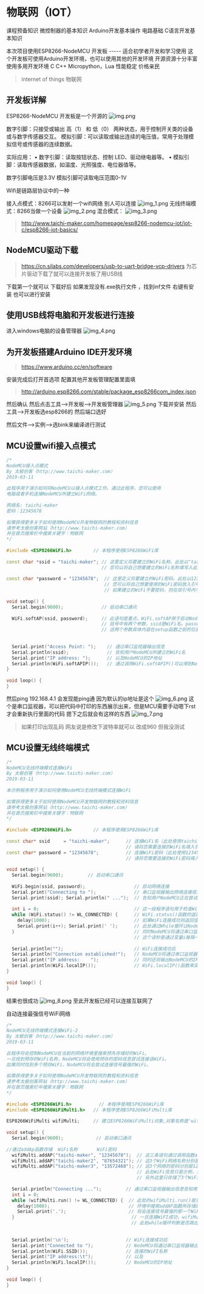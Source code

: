 # 物联网（IOT）

课程预备知识
    微控制器的基本知识
    Arduino开发基本操作
    电路基础
    C语言开发基本知识

本次项目使用ESP8266-NodeMCU 开发板  ----- 适合初学者开发和学习使用
这个开发板可使用Arduino开发环境，也可以使用其他的开发环境
开源资源十分丰富
使用多用开发环境 C C++  Micropython，Lua
性能稳定 价格亲民

> internet of things 物联网


## 开发板详解

ESP8266-NodeMCU 开发板是一个开源的
![img.png](img.png)

数字引脚：只接受或输出 高（1） 和 低（0） 两种状态，用于控制开关类的设备或与数字传感器交互。
模拟引脚：可以读取或输出连续的电压值，常用于处理模拟信号或传感器的连续数据。

实际应用：
	•	数字引脚：读取按钮状态、控制 LED、驱动继电器等。
	•	模拟引脚：读取传感器数据，如温度、光照强度、电位器值等。 

数字引脚电压是3.3V
模拟引脚可读取电压范围0-1V 

Wifi是链路层协议中的一种

接入点模式：8266可以发射一个wifi网络 别人可以连接
![img_1.png](img_1.png)
无线终端模式：8266当做一个设备
![img_2.png](img_2.png)
混合模式：
![img_3.png](img_3.png)

>http://www.taichi-maker.com/homepage/esp8266-nodemcu-iot/iot-c/esp8266-iot-basics/

## NodeMCU驱动下载
> https://cn.silabs.com/developers/usb-to-uart-bridge-vcp-drivers
为芯片驱动下载了就可以连接开发板了用USB线

下载第一个就可以
下载好后 如果发现没有.exe执行文件 ，找到inf文件 右键有安装 也可以进行安装

## 使用USB线将电脑和开发板进行连接
进入windows电脑的设备管理器
![img_4.png](img_4.png)

## 为开发板搭建Arduino IDE开发环境
> https://www.arduino.cc/en/software

安装完成后打开首选项
配置其他开发板管理配置里面填
> http://arduino.esp8266.com/stable/package_esp8266com_index.json

然后确认
然后点击工具-->开发板-->开发板管理器
![img_5.png](img_5.png)
下载并安装
然后工具——>开发板选esp8266的 然后端口选好 

然后文件-->实例-->选bink来编译进行测试

## MCU设置wifi接入点模式
```c++
/*
NodeMCU接入点模式
By 太极创客（http://www.taichi-maker.com）
2019-03-11
 
此程序用于演示如何将NodeMCU以接入点模式工作。通过此程序，您可以使用
电脑或者手机连接NodeMCU所建立WiFi网络。
 
网络名: taichi-maker
密码：12345678
 
如需获得更多关于如何使用NodeMCU开发物联网的教程和资料信息
请参考太极创客网站（http://www.taichi-maker.com）
并在首页搜索栏中搜索关键字：物联网
*/
 
#include <ESP8266WiFi.h>        // 本程序使用ESP8266WiFi库
 
const char *ssid = "taichi-maker"; // 这里定义将要建立的WiFi名称。此处以"taichi-maker"为示例
                                   // 您可以将自己想要建立的WiFi名称填写入此处的双引号中
 
const char *password = "12345678";  // 这里定义将要建立的WiFi密码。此处以12345678为示例
                                    // 您可以将自己想要使用的WiFi密码放入引号内
                                    // 如果建立的WiFi不要密码，则在双引号内不要填入任何信息
 
void setup() {
  Serial.begin(9600);              // 启动串口通讯
 
  WiFi.softAP(ssid, password);     // 此语句是重点。WiFi.softAP用于启动NodeMCU的AP模式。
                                   // 括号中有两个参数，ssid是WiFi名。password是WiFi密码。
                                   // 这两个参数具体内容在setup函数之前的位置进行定义。
 
  
  Serial.print("Access Point: ");    // 通过串口监视器输出信息
  Serial.println(ssid);              // 告知用户NodeMCU所建立的WiFi名
  Serial.print("IP address: ");      // 以及NodeMCU的IP地址
  Serial.println(WiFi.softAPIP());   // 通过调用WiFi.softAPIP()可以得到NodeMCU的IP地址
}
 
void loop() { 
}
```


然后ping 192.168.4.1 会发现能ping通 因为默认的ip地址是这个
![img_6.png](img_6.png)
这个是串口监视器，可以把代码中打印的东西展示出来，但是MCU需要手动嗯下rst 才会重新执行里面的代码
摁下之后就会有这样的东西
![img_7.png](img_7.png)

> 如果打印出现乱码 网友说是修改下波特率就可以 改成960 但我没测试

## MCU设置无线终端模式
```c++
/*
NodeMCU无线终端模式连接WiFi
By 太极创客（http://www.taichi-maker.com）
2019-03-11
 
本示例程序用于演示如何使用NodeMCU无线终端模式连接WiFi
 
如需获得更多关于如何使用NodeMCU开发物联网的教程和资料信息
请参考太极创客网站（http://www.taichi-maker.com）
并在首页搜索栏中搜索关键字：物联网
*/
 
#include <ESP8266WiFi.h>        // 本程序使用ESP8266WiFi库
 
const char* ssid     = "taichi-maker";      // 连接WiFi名（此处使用taichi-maker为示例）
                                            // 请将您需要连接的WiFi名填入引号中
const char* password = "12345678";          // 连接WiFi密码（此处使用12345678为示例）
                                            // 请将您需要连接的WiFi密码填入引号中
                                            
void setup() {
  Serial.begin(9600);         // 启动串口通讯
  
  WiFi.begin(ssid, password);                  // 启动网络连接
  Serial.print("Connecting to ");              // 串口监视器输出网络连接信息
  Serial.print(ssid); Serial.println(" ...");  // 告知用户NodeMCU正在尝试WiFi连接
  
  int i = 0;                                   // 这一段程序语句用于检查WiFi是否连接成功
  while (WiFi.status() != WL_CONNECTED) {      // WiFi.status()函数的返回值是由NodeMCU的WiFi连接状态所决定的。 
    delay(1000);                               // 如果WiFi连接成功则返回值为WL_CONNECTED                       
    Serial.print(i++); Serial.print(' ');      // 此处通过While循环让NodeMCU每隔一秒钟检查一次WiFi.status()函数返回值
  }                                            // 同时NodeMCU将通过串口监视器输出连接时长读秒。
                                               // 这个读秒是通过变量i每隔一秒自加1来实现的。
                                               
  Serial.println("");                          // WiFi连接成功后
  Serial.println("Connection established!");   // NodeMCU将通过串口监视器输出"连接成功"信息。
  Serial.print("IP address:    ");             // 同时还将输出NodeMCU的IP地址。这一功能是通过调用
  Serial.println(WiFi.localIP());              // WiFi.localIP()函数来实现的。该函数的返回值即NodeMCU的IP地址。
}
 
void loop() {                                   
}

```
结果也很成功
![img_8.png](img_8.png)
至此开发板已经可以连接互联网了

自动连接最强信号WiFi网络
```c++
/*
NodeMCU无线终端模式连接WiFi-2
By 太极创客（http://www.taichi-maker.com）
2019-03-11
 
此程序将会控制NodeMCU在当前的网络环境里搜索预先存储好的WiFi。
一旦找到预存的WiFi名称，NodeMCU将会使用预存的密码信息尝试连接该WiFi。
如果同时找到多个预存WiFi，NodeMCU将会尝试连接信号最强的WiFi。
 
如需获得更多关于如何使用NodeMCU开发物联网的教程和资料信息
请参考太极创客网站（http://www.taichi-maker.com）
并在首页搜索栏中搜索关键字：物联网
*/
 
#include <ESP8266WiFi.h>          // 本程序使用ESP8266WiFi库
#include <ESP8266WiFiMulti.h>   // 本程序使用ESP8266WiFiMulti库
 
ESP8266WiFiMulti wifiMulti;     // 建立ESP8266WiFiMulti对象,对象名称是'wifiMulti'
 
void setup() {
  Serial.begin(9600);            // 启动串口通讯
 
//通过addAp函数存储  WiFi名称       WiFi密码
  wifiMulti.addAP("taichi-maker", "12345678");  // 这三条语句通过调用函数addAP来记录3个不同的WiFi网络信息。
  wifiMulti.addAP("taichi-maker2", "87654321"); // 这3个WiFi网络名称分别是taichi-maker, taichi-maker2, taichi-maker3。
  wifiMulti.addAP("taichi-maker3", "13572468"); // 这3个网络的密码分别是123456789，87654321，13572468。
                                                // 此处WiFi信息只是示例，请在使用时将需要连接的WiFi信息填入相应位置。
                                                // 另外这里只存储了3个WiFi信息，您可以存储更多的WiFi信息在此处。
                                                
  Serial.println("Connecting ...");         // 通过串口监视器输出信息告知用户NodeMCU正在尝试连接WiFi
  int i = 0;                                 
  while (wifiMulti.run() != WL_CONNECTED) {  // 此处的wifiMulti.run()是重点。通过wifiMulti.run()，NodeMCU将会在当前
    delay(1000);                             // 环境中搜索addAP函数所存储的WiFi。如果搜到多个存储的WiFi那么NodeMCU
    Serial.print('.');                       // 将会连接信号最强的那一个WiFi信号。
  }                                           // 一旦连接WiFI成功，wifiMulti.run()将会返回“WL_CONNECTED”。这也是
                                              // 此处while循环判断是否跳出循环的条件。
 
  
  Serial.println('\n');                     // WiFi连接成功后
  Serial.print("Connected to ");            // NodeMCU将通过串口监视器输出。
  Serial.println(WiFi.SSID());              // 连接的WiFI名称
  Serial.print("IP address:\t");            // 以及
  Serial.println(WiFi.localIP());           // NodeMCU的IP地址
}
 
void loop() { 
}




```